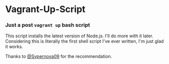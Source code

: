 Vagrant-Up-Script
=================

### Just a post ```vagrant up``` bash script

This script installs the latest version of Node.js. I'll do more with it later.   
Considering this is literally the first shell script I've ever written, I'm just glad it works.  

Thanks to [@Svpernova09](https://github.com/svpernova09) for the recommendation.
